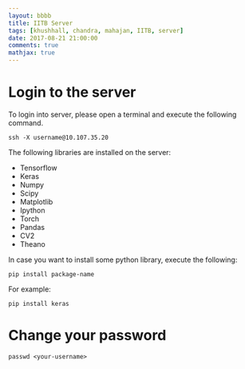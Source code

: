 ```yaml
---
layout: bbbb
title: IITB Server
tags: [khushhall, chandra, mahajan, IITB, server]
date: 2017-08-21 21:00:00
comments: true
mathjax: true
---
```


# Login to the server

To login into server, please open a terminal and execute the following command. 

`ssh -X username@10.107.35.20`

The following libraries are installed on the server:

* Tensorflow
* Keras
* Numpy
* Scipy
* Matplotlib
* Ipython
* Torch
* Pandas
* CV2
* Theano


In case you want to install some python library, execute the following:

`pip install package-name`

For example:

`pip install keras`

# Change your password

`passwd <your-username>`